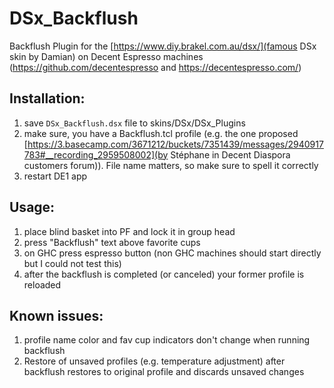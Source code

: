 # DSx_Backflush
Backflush Plugin for the [https://www.diy.brakel.com.au/dsx/](famous DSx skin by Damian) on Decent Espresso machines (https://github.com/decentespresso and https://decentespresso.com/)

## Installation:

1. save `DSx_Backflush.dsx` file to skins/DSx/DSx_Plugins
2. make sure, you have a Backflush.tcl profile (e.g. the one proposed [https://3.basecamp.com/3671212/buckets/7351439/messages/2940917783#__recording_2959508002](by Stéphane in Decent Diaspora customers forum)). File name matters, so make sure to spell it correctly
3. restart DE1 app

## Usage:

1. place blind basket into PF and lock it in group head
2. press "Backflush" text above favorite cups
3. on GHC press espresso button (non GHC machines should start directly but I could not test this)
4. after the backflush is completed (or canceled) your former profile is reloaded

## Known issues:

1. profile name color and fav cup indicators don't change when running backflush
2. Restore of unsaved profiles (e.g. temperature adjustment) after backflush restores to original profile and discards unsaved changes
